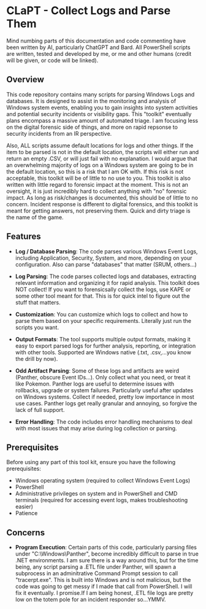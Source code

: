 # CLaPT - Collect Logs and Parse Them

Mind numbing parts of this documentation and code commenting have been written by AI, particularly ChatGPT and Bard. All PowerShell scripts are written, tested and developed by me, or me and other humans (credit will be given, or code will be linked).  

## Overview

This code repository contains many scripts for parsing Windows Logs and databases. It is designed to assist in the monitoring and analysis of Windows system events, enabling you to gain insights into system activities and potential security incidents or visibility gaps. This "toolkit" eventually plans encompass a massive amount of automated triage. I am focusing less on the digital forensic side of things, and more on rapid repsonse to security incidents from an IR perspective. 

Also, ALL scripts assume default locations for logs and other things. If the item to be parsed is not in the default location, the scripts will either run and return an empty .CSV, or will just fail with no explanation. I would argue that an overwhelming majority of logs on a Windows system are going to be in the default location, so this is a risk that I am OK with. If this risk is not acceptable, this toolkit will be of little to no use to you. This toolkit is also written with little regard to forensic impact at the moment. This is not an oversight, it is just incredibly hard to collect anything with "no" forensic impact. As long as risk/changes is documented, this should be of little to no concern. Incident response is different to digital forensics, and this toolkit is meant for getting answers, not preserving them. Quick and dirty triage is the name of the game.

## Features

- **Log / Database Parsing**: The code parses various Windows Event Logs, including Application, Security, System, and more, depending on your configuration. Also can parse "databases" that matter (SRUM, others...)

- **Log Parsing**: The code parses collected logs and databases, extracting relevant information and organizing it for rapid analysis. This toolkit does NOT collect! If you want to forensicsally collect the logs, use KAPE or some other tool meant for that. This is for quick intel to figure out the stuff that matters.

- **Customization**: You can customize which logs to collect and how to parse them based on your specific requirements. Literally just run the scripts you want.

- **Output Formats**: The tool supports multiple output formats, making it easy to export parsed logs for further analysis, reporting, or integration with other tools. Supported are Windows native (.txt, .csv,...you know the drill by now). 

- **Odd Artifact Parsing**: Some of these logs and artifacts are weird (Panther, obscure Event IDs...). Only collect what you need, or treat it like Pokemon. Panther logs are useful to determine issues with rollbacks, upgrade or system failures. Particularly useful after updates on Windows systems. Collect if needed, pretty low importance in most use cases. Panther logs get really granular and annoying, so forgive the lack of full support.


- **Error Handling**: The code includes error handling mechanisms to deal with most issues that may arise during log collection or parsing.

## Prerequisites

Before using any part of this tool kit, ensure you have the following prerequisites:

- Windows operating system (required to collect Windows Event Logs)
- PowerShell 
- Administrative privileges on system and in PowerShell and CMD terminals (required for accessing event logs, makes troubleshooting easier)
- Patience

## Concerns

- **Program Execution**: Certain parts of this code, particularly parsing files under "C:\Windows\Panther\", become incredibly difficult to parse in true .NET environments. I am sure there is a way around this, but for the time being, any script parsing a .ETL file under Panther, will spawn a subprocess in an adminitrative Command Prompt session to call "tracerpt.exe". This is built into Windows and is not malicious, but the code was going to get messy if I made that call from PowerShell. I will fix it eventually. I promise.If I am being honest, .ETL file logs are pretty low on the totem pole for an incident responder so...YMMV.